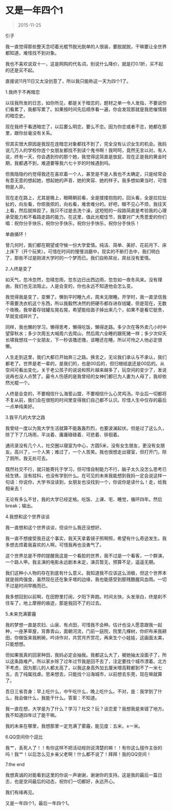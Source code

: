 # 又是一年四个1

> 2015-11-25


引子

我一直觉得那些整天念叨着光棍节脱光脱单的人很装，要脱就脱，干嘛要让全世界都知道，难怪找不到对象。

我也不喜欢说双十一，这是网购的代名词，别说什么降价，就是打0.1折，买不起的还是买不起。

直接说11月11日又太没创意了，所以我只能称这一天为四个1了。

1.我终于不再暗恋

以往我所发的日志，如你所见，都是关于暗恋的，题材之单一令人发指，不要说你们看累了，我都写累了。如果按时间先后顺序看一遍，你会发现那就是我悲催懦弱的暗恋史。

现在我终于看透暗恋了，以后要么明恋，要么不恋。因为你恋或者不恋，她都在那里，跟你丝毫没有关系。

但其实很大原因是我现在连暗恋对象都找不到了，完全没有认识女生的机会。我妈说几万人的学校你连个女朋友都找不到读个鬼书啊！我呵呵，竟然无言以对。有人说，终有一天，你会遇到你的那个她，我觉得这简直是放屁，现在正是我的黄金时期，我都遇不到，难道要等我六七十岁的时候遇到吗。

但我隐隐约约觉得我还在喜欢着一个人，甚至是不是人我也不太确定，只是经常会有意无意的想起她，想起她的声音、她的笑容、她的样子。我多想如果当时，可惜物是人非。

现在走在路上，尤其是晚上，眼睛朝前看，全是搂搂抱抱的，回头看，全是拉拉扯扯的，向左看，你侬我侬的，向右看，难舍难分的。好吧，眼不见心不烦，我往天上看，然后就摔跤了。我只不过是去洗个澡，这短短的一段路简直是考验我的心理承受能力和不看路走路的能力。在这里，值此光棍佳节，我要对广大秀恩爱的你们唱：祝你分手快乐，祝你分手快乐，祝你分手快乐，祝你分手快乐！

单曲循环！

曾几何时，我们都在期望或守候一份大学爱情。纯洁、简单、美好、花前月下、床上床下（开个玩笑）。可惜在时间的慢慢消磨中，现实的不断打击中，我们明白了，那些不过是刚进大学时的一个梦而已。我们自称屌丝，屌丝没有爱情。

2.人终是变了

如天气，忽冷忽然，忽晴忽雨，忽东边日出西边雨，忽忽如一夜冬风来。没有理由，我们也无法阻止。人是会变的，你也永远不知道他会怎么变。

我觉得我是变了，变懒了。懒到平时睡九点，周末无限睡。开学时，我一直坚信我不需要洗衣机这个东西，所以我毅然决然的把硬币都存进存钱罐，但是现在，无数个夜晚，我举着存钱罐左晃右晃，希望能给面子掉出来几个，如果不是看它挺贵，早就变成碎片了。

同样，我也懒的学习，懒得思考，懒得吃饭，懒得走路。多少次在等外卖几小时中望穿秋水；多少次周五大喊周六去爬山，然后周六全睡的跟死猪一样；多少次仰天长啸我想找一个女朋友，下一秒该撸还撸，该睡还在睡。所以可怜之人他必定很懒。

人生走到这里，我们大都已开始奔三之路。换言之，无论我们承认与不承认，我们都老了。世界是老一辈的，是我们的，也是00后的，但归根结底还是00后的。从空间可看出变化。关于老公孩子的说说和照片越来越多了，玩空间的变少了，发说说再也没人点赞了。最令人伤感的是我曾经的女神们都已为人妻为人母了，我却依然光棍一个。

人终是会变的，不要相信什么海誓山盟，不要相信什么心灵鸡汤。毕业后一切都将不复从前，我们会在很短的时间里变得我们自己都不认识。珍惜人生中仅存的最后一点单纯美好。

3.我平凡的大学之路

我曾经一度以为我大学生活就算不能轰轰烈烈，也要波澜起伏。但是过了这么久，除了下了几场雨，平淡着、庸庸碌碌着、可悲着、徘徊着。

通讯录没有几个人，社交圈以寝室为中心，方圆5米，没有女生朋友，更没有女朋友。高兴了，一个人笑；难过了，一个人苦笑。我也很想走出寝室，但打开门，除了厕所，我无处可去。

既然社交不行，就只能寄托于学习，但可惜自制能力不行，脑子太久没怎么思考已经生锈，没有挂科，也没有学到什么。在可见的未来我能想到我妈一定会说这样一句话：你说你，大学书没读到，女朋友也没找到一个，你说你是读什么！走，给我相亲去！

无论有多么不甘，我的大学已经定格。吃饭、上课、宅、睡觉，循环四年。然后break；输出。

4.我想和这个世界谈谈

我一直想和这个世界谈谈，但谈什么我还没想好。

我一直不想接受我丑这个事实，我天天拿着镜子照啊照，希望有什么奇迹发生。我多想去烦着我喜欢的人啊，可惜我再也没勇气了。

这个世界总是不停的提醒我这是一个看脸的世界，我不过是一个看客，一个群演，一个路人甲。我主演的电影永远剧本未定，演员暂无，预算不足，遥遥无期。

我们这种小人物的存在到底有什么意义。我知道我不应该这么消极，但这个世界本就是弱肉强食，虽然现在还在象牙塔的边缘，我也能感受到那残酷腥风血雨。一切不过是时间早晚而已。

我多想回到以前啊，在田野里打闹，夕阳下奔跑。时间太快，头发渐白，终是刹不住车了，地上摩擦的痕迹，那是我回不了的过去。

5.未来充满雾霾

我的梦想一直是农妇、山泉、有点田，可惜我不会种。估计也没人愿意跟我一起种，一座茅草屋，背靠青山，面朝河流，门前一庭院，院里几棵树，你织布来我耕田，你做饭来我刷碗，吟诗作对，共赏月齐赏花，再来生个小娃娃，这画面太美，只能想想。

但如果我真的回家种田，我妈必定会抽我。我都这么大了，被她抽太没面子了，所以这条路难产。所以家乡除了过年过节我是回不去了，注定要找个城市漂着。北方不考虑，因为那儿的人都太高了，以我这身高外加五厘米增高鞋都到不了一米七五，去了纯属找虐。思来想去，只能找个沿海城市，以前想去东莞，现在嘛就算了。

吾日三省吾身：早上吃什么，中午吃什么，晚上吃什么。不对，是：我学到了什么，我会做什么，我能干什么。答案：不知道。

我一直在想，大学是为了什么？学习？社交？玩？谈恋爱？我想我是来错了地方。我不知道四年过了能干嘛。

我的未来在哪里，我想那里一定充满了雾霾，能见度：五米，±一米。

6.QQ空间你个逗比

我艹，丢死人了！！有你这样不把活动规则说清楚的嘛！！有你这么擅作主张的吗！我艹！以后怎么见乡亲父老啊！什么都不说了！拜拜！我的QQ空间！

7.the end

我想真诚的对能看到这里的你说一声谢谢，谢谢你的支持。这是我的最后一篇日志，也是空间最后的动态，祝你们一切都好，永远开心。

我们有缘再见。

又是一年四个1，最后一年四个1。